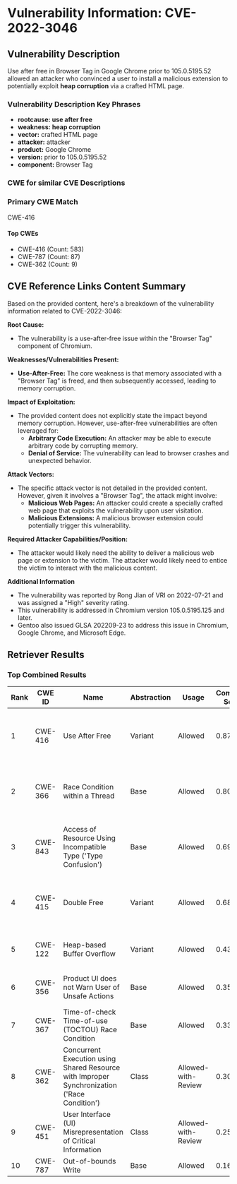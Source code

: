 # Vulnerability Information: CVE-2022-3046

## Vulnerability Description
Use after free in Browser Tag in Google Chrome prior to 105.0.5195.52 allowed an attacker who convinced a user to install a malicious extension to potentially exploit **heap corruption** via a crafted HTML page.

### Vulnerability Description Key Phrases
- **rootcause:** **use after free**
- **weakness:** **heap corruption**
- **vector:** crafted HTML page
- **attacker:** attacker
- **product:** Google Chrome
- **version:** prior to 105.0.5195.52
- **component:** Browser Tag

### CWE for similar CVE Descriptions
### Primary CWE Match
CWE-416

#### Top CWEs
- CWE-416 (Count: 583)
- CWE-787 (Count: 87)
- CWE-362 (Count: 9)

## CVE Reference Links Content Summary
Based on the provided content, here's a breakdown of the vulnerability information related to CVE-2022-3046:

**Root Cause:**
- The vulnerability is a use-after-free issue within the "Browser Tag" component of Chromium.

**Weaknesses/Vulnerabilities Present:**
- **Use-After-Free:**  The core weakness is that memory associated with a "Browser Tag" is freed, and then subsequently accessed, leading to memory corruption.

**Impact of Exploitation:**
- The provided content does not explicitly state the impact beyond memory corruption. However, use-after-free vulnerabilities are often leveraged for:
    - **Arbitrary Code Execution:** An attacker may be able to execute arbitrary code by corrupting memory.
    - **Denial of Service:** The vulnerability can lead to browser crashes and unexpected behavior.

**Attack Vectors:**
- The specific attack vector is not detailed in the provided content. However, given it involves a "Browser Tag", the attack might involve:
    - **Malicious Web Pages:** An attacker could create a specially crafted web page that exploits the vulnerability upon user visitation.
    - **Malicious Extensions:** A malicious browser extension could potentially trigger this vulnerability.

**Required Attacker Capabilities/Position:**
- The attacker would likely need the ability to deliver a malicious web page or extension to the victim. The attacker would likely need to entice the victim to interact with the malicious content.

**Additional Information**
- The vulnerability was reported by Rong Jian of VRI on 2022-07-21 and was assigned a "High" severity rating.
- This vulnerability is addressed in Chromium version 105.0.5195.125 and later.
- Gentoo also issued GLSA 202209-23 to address this issue in Chromium, Google Chrome, and Microsoft Edge.

## Retriever Results

### Top Combined Results

| Rank | CWE ID | Name | Abstraction | Usage | Combined Score | Retrievers | Individual Scores |
|------|--------|------|-------------|-------|---------------|------------|-------------------|
| 1 | CWE-416 | Use After Free | Variant | Allowed | 0.8793 | dense, sparse, graph | dense: 0.622, sparse: 0.542, graph: 0.926 |
| 2 | CWE-366 | Race Condition within a Thread | Base | Allowed | 0.8080 | dense, sparse, graph | dense: 0.569, sparse: 0.529, graph: 0.617 |
| 3 | CWE-843 | Access of Resource Using Incompatible Type ('Type Confusion') | Base | Allowed | 0.6991 | dense, sparse, graph | dense: 0.486, sparse: 0.371, graph: 0.683 |
| 4 | CWE-415 | Double Free | Variant | Allowed | 0.6850 | dense, sparse, graph | dense: 0.526, sparse: 0.333, graph: 0.806 |
| 5 | CWE-122 | Heap-based Buffer Overflow | Variant | Allowed | 0.4355 | dense, sparse | dense: 0.495, sparse: 0.392 |
| 6 | CWE-356 | Product UI does not Warn User of Unsafe Actions | Base | Allowed | 0.3504 | dense, sparse | dense: 0.512, sparse: 0.164 |
| 7 | CWE-367 | Time-of-check Time-of-use (TOCTOU) Race Condition | Base | Allowed | 0.3334 | dense, sparse | dense: 0.475, sparse: 0.167 |
| 8 | CWE-362 | Concurrent Execution using Shared Resource with Improper Synchronization ('Race Condition') | Class | Allowed-with-Review | 0.3042 | sparse, graph | sparse: 0.336, graph: 0.911 |
| 9 | CWE-451 | User Interface (UI) Misrepresentation of Critical Information | Class | Allowed-with-Review | 0.2537 | dense, sparse | dense: 0.512, sparse: 0.307 |
| 10 | CWE-787 | Out-of-bounds Write | Base | Allowed | 0.1664 | sparse | sparse: 0.291 |

